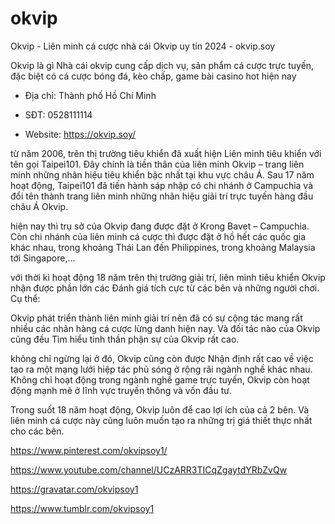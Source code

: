 # okvip

Okvip - Liên minh cá cược nhà cái Okvip uy tín 2024 - okvip.soy

Okvip là gì Nhà cái okvip cung cấp dịch vụ, sản phẩm cá cược trực tuyến, đặc biệt có cá cược bóng đá, kèo chấp, game bài casino hot hiện nay

- Địa chỉ: Thành phố Hồ Chí Minh

- SĐT: 0528111114

- Website: https://okvip.soy/

từ năm 2006, trên thị trường tiêu khiển đã xuất hiện Liên minh tiêu khiển với tên gọi Taipei101. Đây chính là tiền thân của liên minh Okvip – trang liên minh những nhãn hiệu tiêu khiển bậc nhất tại khu vực châu Á. Sau 17 năm hoạt động, Taipei101 đã tiến hành sáp nhập có chi nhánh ở Campuchia và đổi tên thành trang liên minh những nhãn hiệu giải trí trực tuyến hàng đầu châu Á Okvip.

hiện nay thì trụ sở của Okvip đang được đặt ở Krong Bavet – Campuchia. Còn chi nhánh của liên minh cá cược thì được đặt ở hồ hết các quốc gia khác nhau, trong khoảng Thái Lan đến Philippines, trong khoảng Malaysia tới Singapore,…

với thời kì hoạt động 18 năm trên thị trường giải trí, liên minh tiêu khiển Okvip nhận được phần lớn các Đánh giá tích cực từ các bên và những người chơi. Cụ thể:

Okvip phát triển thành liên minh giải trí nên đã có sự cộng tác mang rất nhiều các nhãn hàng cá cược lừng danh hiện nay. Và đối tác nào của Okvip cũng đều Tìm hiểu tinh thần phận sự của Okvip rất cao.

không chỉ ngừng lại ở đó, Okvip cũng còn được Nhận định rất cao về việc tạo ra một mạng lưới hiệp tác phủ sóng ở rộng rãi ngành nghề khác nhau. Không chỉ hoạt động trong ngành nghề game trực tuyến, Okvip còn hoạt động mạnh mẽ ở lĩnh vực truyền thông và vốn đầu tư.

Trong suốt 18 năm hoạt động, Okvip luôn để cao lợi ích của cả 2 bên. Và liên minh cá cược này cũng luôn muốn tạo ra những trị giá thiết thực nhất cho các bên.

https://www.pinterest.com/okvipsoy1/

https://www.youtube.com/channel/UCzARR3TICqZgaytdYRbZvQw

https://gravatar.com/okvipsoy1

https://www.tumblr.com/okvipsoy1
